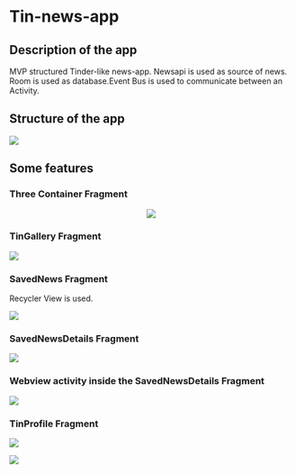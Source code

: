 # Tin-news-app
## Description of the app
MVP structured Tinder-like news-app. Newsapi is used as source of news. Room is used as database.Event Bus is used to communicate between an Activity.

## Structure of the app
![](https://github.com/helibu/Tin-news-app/blob/master/gifs/structure.JPG)

## Some features

### Three Container Fragment
<p align="center">
  <img src="https://github.com/helibu/Tin-news-app/blob/master/gifs/threeContainerFragment.gif">
</p>

### TinGallery Fragment
![](https://github.com/helibu/Tin-news-app/blob/master/gifs/tinGallery.gif)

### SavedNews Fragment
Recycler View is used.

![](https://github.com/helibu/Tin-news-app/blob/master/gifs/savedNews.gif)

### SavedNewsDetails Fragment
![](https://github.com/helibu/Tin-news-app/blob/master/gifs/savedNewsDetails.gif)

### Webview activity inside the SavedNewsDetails Fragment
![](https://github.com/helibu/Tin-news-app/blob/master/gifs/webviewActivity.gif)

### TinProfile Fragment
![](https://github.com/helibu/Tin-news-app/blob/master/gifs/clearCache.gif)

![](https://github.com/helibu/Tin-news-app/blob/master/gifs/languageChange.gif)
